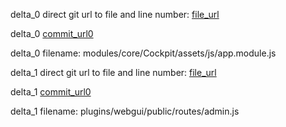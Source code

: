 delta_0 direct git url to file and line number: [file_url](https://www.github.com/agentejo/cockpit/commit/fd1cac009ec0f17f9dc8e1faef3cb0fc2445ff74/#diff-3a4a993912be7bbb8004fae82d13de0389d285701556a4a14bebe8a0d475b7c2L8)

delta_0 [commit_url0](https://www.github.com/agentejo/cockpit/commit/fd1cac009ec0f17f9dc8e1faef3cb0fc2445ff74)

delta_0 filename: modules/core/Cockpit/assets/js/app.module.js



delta_1 direct git url to file and line number: [file_url](https://www.github.com/shadowsocks/shadowsocks-manager/commit/e1b07f19d9b1c4af6730cc115fc1960c0ca60925/#diff-566d145eb85d3b02bdb403e8000c1a31b677a35c9c172c68b8969ac6ae80e2b2L5)

delta_1 [commit_url0](https://www.github.com/shadowsocks/shadowsocks-manager/commit/e1b07f19d9b1c4af6730cc115fc1960c0ca60925)

delta_1 filename: plugins/webgui/public/routes/admin.js



